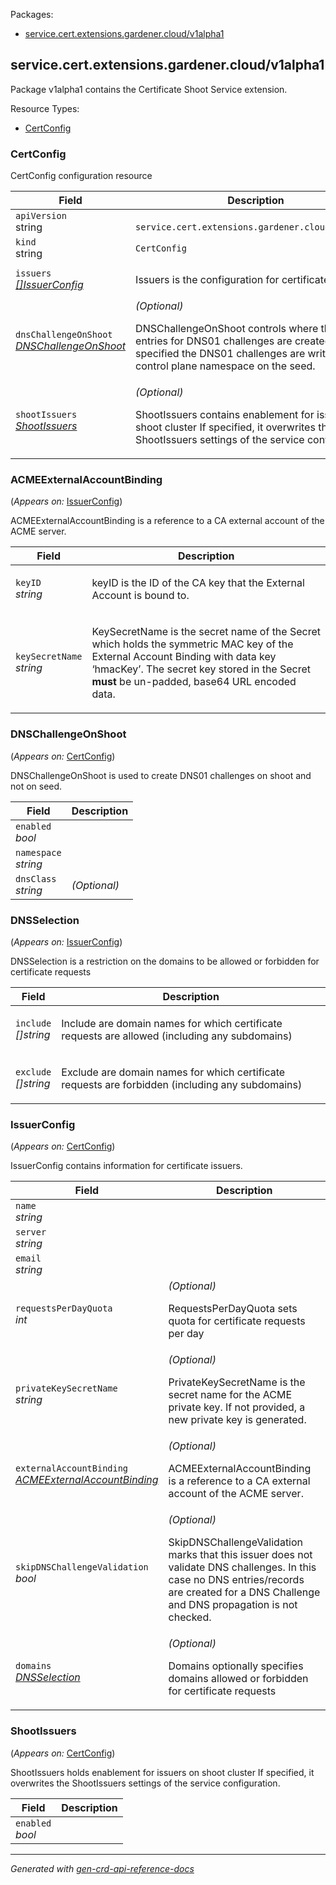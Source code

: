 <p>Packages:</p>
<ul>
<li>
<a href="#service.cert.extensions.gardener.cloud%2fv1alpha1">service.cert.extensions.gardener.cloud/v1alpha1</a>
</li>
</ul>
<h2 id="service.cert.extensions.gardener.cloud/v1alpha1">service.cert.extensions.gardener.cloud/v1alpha1</h2>
<p>
<p>Package v1alpha1 contains the Certificate Shoot Service extension.</p>
</p>
Resource Types:
<ul><li>
<a href="#service.cert.extensions.gardener.cloud/v1alpha1.CertConfig">CertConfig</a>
</li></ul>
<h3 id="service.cert.extensions.gardener.cloud/v1alpha1.CertConfig">CertConfig
</h3>
<p>
<p>CertConfig configuration resource</p>
</p>
<table>
<thead>
<tr>
<th>Field</th>
<th>Description</th>
</tr>
</thead>
<tbody>
<tr>
<td>
<code>apiVersion</code></br>
string</td>
<td>
<code>
service.cert.extensions.gardener.cloud/v1alpha1
</code>
</td>
</tr>
<tr>
<td>
<code>kind</code></br>
string
</td>
<td><code>CertConfig</code></td>
</tr>
<tr>
<td>
<code>issuers</code></br>
<em>
<a href="#service.cert.extensions.gardener.cloud/v1alpha1.IssuerConfig">
[]IssuerConfig
</a>
</em>
</td>
<td>
<p>Issuers is the configuration for certificate issuers.</p>
</td>
</tr>
<tr>
<td>
<code>dnsChallengeOnShoot</code></br>
<em>
<a href="#service.cert.extensions.gardener.cloud/v1alpha1.DNSChallengeOnShoot">
DNSChallengeOnShoot
</a>
</em>
</td>
<td>
<em>(Optional)</em>
<p>DNSChallengeOnShoot controls where the DNS entries for DNS01 challenges are created.
If not specified the DNS01 challenges are written to the control plane namespace on the seed.</p>
</td>
</tr>
<tr>
<td>
<code>shootIssuers</code></br>
<em>
<a href="#service.cert.extensions.gardener.cloud/v1alpha1.ShootIssuers">
ShootIssuers
</a>
</em>
</td>
<td>
<em>(Optional)</em>
<p>ShootIssuers contains enablement for issuers on shoot cluster
If specified, it overwrites the ShootIssuers settings of the service configuration.</p>
</td>
</tr>
</tbody>
</table>
<h3 id="service.cert.extensions.gardener.cloud/v1alpha1.ACMEExternalAccountBinding">ACMEExternalAccountBinding
</h3>
<p>
(<em>Appears on:</em>
<a href="#service.cert.extensions.gardener.cloud/v1alpha1.IssuerConfig">IssuerConfig</a>)
</p>
<p>
<p>ACMEExternalAccountBinding is a reference to a CA external account of the ACME server.</p>
</p>
<table>
<thead>
<tr>
<th>Field</th>
<th>Description</th>
</tr>
</thead>
<tbody>
<tr>
<td>
<code>keyID</code></br>
<em>
string
</em>
</td>
<td>
<p>keyID is the ID of the CA key that the External Account is bound to.</p>
</td>
</tr>
<tr>
<td>
<code>keySecretName</code></br>
<em>
string
</em>
</td>
<td>
<p>KeySecretName is the secret name of the
Secret which holds the symmetric MAC key of the External Account Binding with data key &lsquo;hmacKey&rsquo;.
The secret key stored in the Secret <strong>must</strong> be un-padded, base64 URL
encoded data.</p>
</td>
</tr>
</tbody>
</table>
<h3 id="service.cert.extensions.gardener.cloud/v1alpha1.DNSChallengeOnShoot">DNSChallengeOnShoot
</h3>
<p>
(<em>Appears on:</em>
<a href="#service.cert.extensions.gardener.cloud/v1alpha1.CertConfig">CertConfig</a>)
</p>
<p>
<p>DNSChallengeOnShoot is used to create DNS01 challenges on shoot and not on seed.</p>
</p>
<table>
<thead>
<tr>
<th>Field</th>
<th>Description</th>
</tr>
</thead>
<tbody>
<tr>
<td>
<code>enabled</code></br>
<em>
bool
</em>
</td>
<td>
</td>
</tr>
<tr>
<td>
<code>namespace</code></br>
<em>
string
</em>
</td>
<td>
</td>
</tr>
<tr>
<td>
<code>dnsClass</code></br>
<em>
string
</em>
</td>
<td>
<em>(Optional)</em>
</td>
</tr>
</tbody>
</table>
<h3 id="service.cert.extensions.gardener.cloud/v1alpha1.DNSSelection">DNSSelection
</h3>
<p>
(<em>Appears on:</em>
<a href="#service.cert.extensions.gardener.cloud/v1alpha1.IssuerConfig">IssuerConfig</a>)
</p>
<p>
<p>DNSSelection is a restriction on the domains to be allowed or forbidden for certificate requests</p>
</p>
<table>
<thead>
<tr>
<th>Field</th>
<th>Description</th>
</tr>
</thead>
<tbody>
<tr>
<td>
<code>include</code></br>
<em>
[]string
</em>
</td>
<td>
<p>Include are domain names for which certificate requests are allowed (including any subdomains)</p>
</td>
</tr>
<tr>
<td>
<code>exclude</code></br>
<em>
[]string
</em>
</td>
<td>
<p>Exclude are domain names for which certificate requests are forbidden (including any subdomains)</p>
</td>
</tr>
</tbody>
</table>
<h3 id="service.cert.extensions.gardener.cloud/v1alpha1.IssuerConfig">IssuerConfig
</h3>
<p>
(<em>Appears on:</em>
<a href="#service.cert.extensions.gardener.cloud/v1alpha1.CertConfig">CertConfig</a>)
</p>
<p>
<p>IssuerConfig contains information for certificate issuers.</p>
</p>
<table>
<thead>
<tr>
<th>Field</th>
<th>Description</th>
</tr>
</thead>
<tbody>
<tr>
<td>
<code>name</code></br>
<em>
string
</em>
</td>
<td>
</td>
</tr>
<tr>
<td>
<code>server</code></br>
<em>
string
</em>
</td>
<td>
</td>
</tr>
<tr>
<td>
<code>email</code></br>
<em>
string
</em>
</td>
<td>
</td>
</tr>
<tr>
<td>
<code>requestsPerDayQuota</code></br>
<em>
int
</em>
</td>
<td>
<em>(Optional)</em>
<p>RequestsPerDayQuota sets quota for certificate requests per day</p>
</td>
</tr>
<tr>
<td>
<code>privateKeySecretName</code></br>
<em>
string
</em>
</td>
<td>
<em>(Optional)</em>
<p>PrivateKeySecretName is the secret name for the ACME private key.
If not provided, a new private key is generated.</p>
</td>
</tr>
<tr>
<td>
<code>externalAccountBinding</code></br>
<em>
<a href="#service.cert.extensions.gardener.cloud/v1alpha1.ACMEExternalAccountBinding">
ACMEExternalAccountBinding
</a>
</em>
</td>
<td>
<em>(Optional)</em>
<p>ACMEExternalAccountBinding is a reference to a CA external account of the ACME server.</p>
</td>
</tr>
<tr>
<td>
<code>skipDNSChallengeValidation</code></br>
<em>
bool
</em>
</td>
<td>
<em>(Optional)</em>
<p>SkipDNSChallengeValidation marks that this issuer does not validate DNS challenges.
In this case no DNS entries/records are created for a DNS Challenge and DNS propagation
is not checked.</p>
</td>
</tr>
<tr>
<td>
<code>domains</code></br>
<em>
<a href="#service.cert.extensions.gardener.cloud/v1alpha1.DNSSelection">
DNSSelection
</a>
</em>
</td>
<td>
<em>(Optional)</em>
<p>Domains optionally specifies domains allowed or forbidden for certificate requests</p>
</td>
</tr>
</tbody>
</table>
<h3 id="service.cert.extensions.gardener.cloud/v1alpha1.ShootIssuers">ShootIssuers
</h3>
<p>
(<em>Appears on:</em>
<a href="#service.cert.extensions.gardener.cloud/v1alpha1.CertConfig">CertConfig</a>)
</p>
<p>
<p>ShootIssuers holds enablement for issuers on shoot cluster
If specified, it overwrites the ShootIssuers settings of the service configuration.</p>
</p>
<table>
<thead>
<tr>
<th>Field</th>
<th>Description</th>
</tr>
</thead>
<tbody>
<tr>
<td>
<code>enabled</code></br>
<em>
bool
</em>
</td>
<td>
</td>
</tr>
</tbody>
</table>
<hr/>
<p><em>
Generated with <a href="https://github.com/ahmetb/gen-crd-api-reference-docs">gen-crd-api-reference-docs</a>
</em></p>
